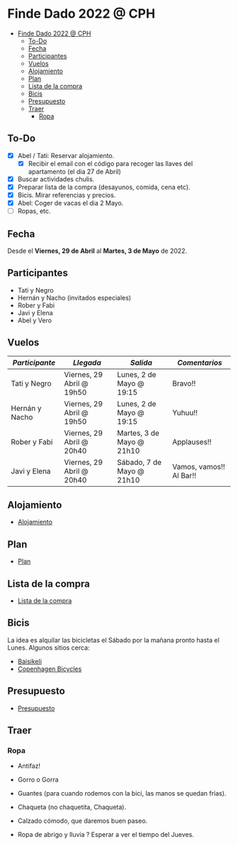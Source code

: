 # Finde Dado 2022 @ CPH

- [Finde Dado 2022 @ CPH](#finde-dado-2022--cph)
  - [To-Do](#to-do)
  - [Fecha](#fecha)
  - [Participantes](#participantes)
  - [Vuelos](#vuelos)
  - [Alojamiento](#alojamiento)
  - [Plan](#plan)
  - [Lista de la compra](#lista-de-la-compra)
  - [Bicis](#bicis)
  - [Presupuesto](#presupuesto)
  - [Traer](#traer)
    - [Ropa](#ropa)

## To-Do

- [x] Abel / Tati: Reservar alojamiento.
  - [x] Recibir el email con el código para recoger las llaves del apartamento (el dia 27 de Abril)
- [x] Buscar actividades chulis.
- [x] Preparar lista de la compra (desayunos, comida, cena etc).
- [x] Bicis. Mirar referencias y precios.
- [x] Abel: Coger de vacas el dia 2 Mayo.
- [ ] Ropas, etc.

## Fecha

Desde el **Viernes, 29 de Abril** al **Martes, 3 de Mayo** de 2022.

## Participantes

- Tati y Negro
- Hernán y Nacho (invitados especiales)
- Rober y Fabi
- Javi y Elena
- Abel y Vero

## Vuelos

| *Participante* | *Llegada*                 | *Salida*                  | *Comentarios*           |
| -------------- | ------------------------- | ------------------------- | ----------------------- |
| Tati y Negro   | Viernes, 29 Abril @ 19h50 | Lunes, 2 de Mayo @ 19:15  | Bravo!!                 |
| Hernán y Nacho | Viernes, 29 Abril @ 19h50 | Lunes, 2 de Mayo @ 19:15  | Yuhuu!!                 |
| Rober y Fabi   | Viernes, 29 Abril @ 20h40 | Martes, 3 de Mayo @ 21h10 | Applauses!!             |
| Javi y Elena   | Viernes, 29 Abril @ 20h40 | Sábado, 7 de Mayo @ 21h10 | Vamos, vamos!! Al Bar!! |

## Alojamiento

- [Alojamiento](alojamiento.md)

## Plan

- [Plan](actividades.md#actividades)

## Lista de la compra

- [Lista de la compra](lista_compra.md)

## Bicis

La idea es alquilar las bicicletas el Sábado por la mañana pronto hasta el Lunes. Algunos sitios cerca:

- [Baisikeli](https://baisikeli.dk/bike-rental/)
- [Copenhagen Bicycles](https://copenhagenbicycles.dk/prices/)

## Presupuesto

- [Presupuesto](presupuesto.md)

## Traer

### Ropa

- Antifaz!
- Gorro o Gorra
- Guantes (para cuando rodemos con la bici, las manos se quedan frías).
- Chaqueta (no chaquetita, Chaqueta).
- Calzado cómodo, que daremos buen paseo.

- Ropa de abrigo y lluvia ? Esperar a ver el tiempo del Jueves.
